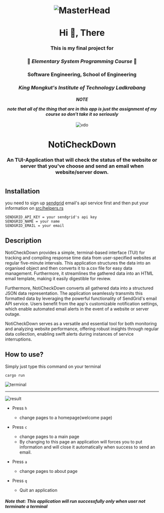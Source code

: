 
<h1 align="center">

![MasterHead](https://se.kmitl.ac.th/assets/se.png)

</h1>

<h1 align="center">Hi 👋, There</h1>
<h3 align="center">This is my final project for</h3>

<div align="center">

### 🦀 *Elementary System Programming Course* 🦀</div>

<h3 align="center">Software Engineering, School of Engineering</h3>
<h3 align="center">

*King Mongkut's Institute of Technology Ladkrabang* 
</h3>

<h4 align="center">

**_NOTE_**

*note that all of the thing that are in this app is just the assignment of my course so don't take it so seriously*

</h4>

<div align=center>
    
![vdo](https://media.tenor.com/g7GCc40VwecAAAAi/rafs-rafsdesign.gif)

</div>
<h1 align="center">NotiCheckDown</h1>
<h3 align="center">An TUI-Application that will check the status of the website or server that you've choose and send an email when website/server down.</h3>

<h1></h1>

## Installation
you need to sign up [sendgrid](https://sendgrid.com) email's api service first and then put your information on [src/helpers.rs](https://github.com/serayutaka/TUI-App/blob/main/src/helpers.rs#L34)
```
SENDGRID_API_KEY = your sendgrid's api key
SENDGRID_NAME = your name
SENDGRID_EMAIL = your email
```

## Description
NotiCheckDown provides a simple, terminal-based interface (TUI) for tracking and compiling response time data from user-specified websites at regular five-minute intervals. This application structures the data into an organised object and then converts it to a.csv file for easy data management. Furthermore, it streamlines the gathered data into an HTML email template, making it easily digestible for review.

Furthermore, NotiCheckDown converts all gathered data into a structured JSON data representation. The application seamlessly transmits this formatted data by leveraging the powerful functionality of SendGrid's email API service. Users benefit from the app's customizable notification settings, which enable automated email alerts in the event of a website or server outage.

NotiCheckDown serves as a versatile and essential tool for both monitoring and analyzing website performance, offering robust insights through regular data collection, enabling swift alerts during instances of service interruptions.

## How to use?
Simply just type this command on your terminal
```
cargo run
```
![terminal](https://github.com/serayutaka/TUI-App/assets/121752252/97416298-8bb4-457b-af45-50842746d194)

---
![result](https://media0.giphy.com/media/v1.Y2lkPTc5MGI3NjExdmFpMjBtZXgwZnlrYTluZGswZ29pNHI0ZnZrdDVucTBsMnVzNzFvMCZlcD12MV9pbnRlcm5hbF9naWZfYnlfaWQmY3Q9Zw/ITvW1NqvbwXJllpjAD/giphy.gif)


- Press `h`
    - change pages to a homepage(welcome page)

- Press `c`
    - change pages to a main page
    - By changing to this page an application will forces you to put information and will close it automatically when success to send an email.

- Press `a`
    - change pages to about page

- Press `q`
    - Quit an application

<h4>

_Note that: This application will run successfully only when user not terminate a terminal_

</h4>
